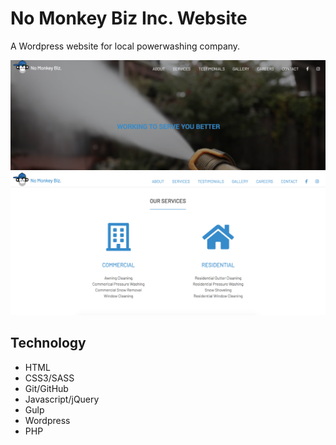 # No Monkey Biz Inc. Website

A Wordpress website for local powerwashing company.

![NMB screenshot1](/themes/nomonkeybiz/assets/images/nmb-scrnshot1.png)
![NMB screenshot2](/themes/nomonkeybiz/assets/images/nmb-scrnshot2.png)

## Technology
 * HTML
 * CSS3/SASS
 * Git/GitHub
 * Javascript/jQuery
 * Gulp
 * Wordpress
 * PHP